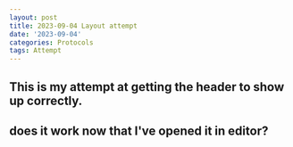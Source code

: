 ```yaml
---
layout: post
title: 2023-09-04 Layout attempt
date: '2023-09-04'
categories: Protocols
tags: Attempt
---
```


## This is my attempt at getting the header to show up correctly. 

## does it work now that I've opened it in editor?

